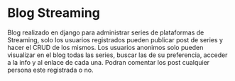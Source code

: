 # Blog Streaming
Blog realizado en django para administrar series de plataformas de Streaming, solo los usuarios registrados pueden publicar post de series y hacer el CRUD de los mismos.
Los usuarios anonimos solo pueden visualizar en el blog todas las series, buscar las de su preferencia, acceder a la info y al enlace de cada una.
Podran comentar los post cualquier persona este registrada o no.
